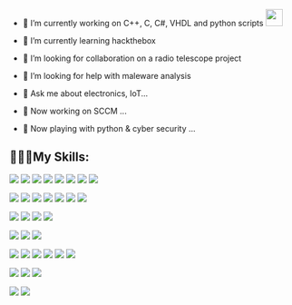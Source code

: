 - 🔭 I’m currently working on C++, C, C#, VHDL and python scripts <img src="https://media.giphy.com/media/WUlplcMpOCEmTGBtBW/giphy.gif" width="30">
- 🌱 I’m currently learning hackthebox
- 👯 I’m looking for collaboration on a radio telescope project
- 🤔 I’m looking for help with maleware analysis
- 💬 Ask me about electronics, IoT...

- 🔭 Now working on SCCM ...
- 🌱 Now playing with python & cyber security ...

<h2 align="left">👨🏻‍💻My Skills:</h2>

![](https://img.shields.io/badge/Windows-0078D6?style=for-the-badge&logo=windows&logoColor=white)
![](https://img.shields.io/badge/Tails%20-56347C?&style=for-the-badge&logo=tails&logoColor=white)
![](https://img.shields.io/badge/Android-3DDC84?style=for-the-badge&logo=android&logoColor=white)
[![](https://img.shields.io/badge/OS-kali%20Linux-33aadd?style=flat-square&logo=kali-linux&logoColor=ffffff)](https://simpleicons.org/?q=windows/windows.svg)
[![](https://img.shields.io/badge/iOS-iphone-292e33?style=flat-square&logo=apple&logoColor=ffffff)](https://simpleicons.org/icons/ios.svg)
![](https://visitor-badge.glitch.me/badge?page_id=mendax0110.readme)
![](https://aleen42.github.io/badges/src/stackoverflow.svg)
![](https://aleen42.github.io/badges/src/stackexchange.svg)

![](https://img.shields.io/badge/Shell_Script-121011?style=for-the-badge&logo=gnu-bash&logoColor=white)
![](https://img.shields.io/badge/Python-14354C?style=for-the-badge&logo=python&logoColor=white)
![](https://img.shields.io/badge/C-00599C?style=for-the-badge&logo=c&logoColor=white)
![](https://img.shields.io/badge/C%2B%2B-00599C?style=for-the-badge&logo=c%2B%2B&logoColor=white)
![](https://img.shields.io/badge/C%23-239120?style=for-the-badge&logo=c-sharp&logoColor=white)
![](https://img.shields.io/badge/PHP-777BB4?style=for-the-badge&logo=php&logoColor=white)
![](https://img.shields.io/badge/MySQL-00000F?style=for-the-badge&logo=mysql&logoColor=white)

![](https://img.shields.io/badge/MongoDB-4EA94B?style=for-the-badge&logo=mongodb&logoColor=white)
![](https://img.shields.io/badge/MariaDB-003545?style=for-the-badge&logo=mariadb&logoColor=white)
![](https://img.shields.io/badge/InfluxDB-22ADF6?style=for-the-badge&logo=InfluxDB&logoColor=white)
![](https://img.shields.io/badge/Microsoft%20SQL%20Server-CC2927?style=for-the-badge&logo=microsoft%20sql%20server&logoColor=white)

![](https://img.shields.io/badge/Azure_DevOps-0078D7?style=for-the-badge&logo=azure-devops&logoColor=white)
![](https://img.shields.io/badge/Cloudflare-F38020?style=for-the-badge&logo=Cloudflare&logoColor=white)
![](https://img.shields.io/badge/Nextcloud-0082C9?style=for-the-badge&logo=Nextcloud&logoColor=white)

![](https://img.shields.io/badge/Android_Studio-3DDC84?style=for-the-badge&logo=android-studio&logoColor=white)
![](https://img.shields.io/badge/Arduino_IDE-00979D?style=for-the-badge&logo=arduino&logoColor=white)
![](https://img.shields.io/badge/espressif-E7352C?style=for-the-badge&logo=espressif&logoColor=white)
![](https://img.shields.io/badge/Notepad++-90E59A.svg?style=for-the-badge&logo=notepad%2B%2B&logoColor=black)
![](https://img.shields.io/badge/Visual_Studio-5C2D91?style=for-the-badge&logo=visual%20studio&logoColor=white)
![](https://img.shields.io/badge/Visual_Studio_Code-0078D4?style=for-the-badge&logo=visual%20studio%20code&logoColor=white)

![](https://img.shields.io/badge/Coursera-0056D2?style=for-the-badge&logo=Coursera&logoColor=white)
![](https://img.shields.io/badge/Edx-193A3E?style=for-the-badge&logo=edx&logoColor=white)
![](https://img.shields.io/badge/Udemy-EC5252?style=for-the-badge&logo=Udemy&logoColor=white)


![](https://github-readme-stats.vercel.app/api?username=mendax0110&theme=blue-green) ![](https://github-readme-stats.vercel.app/api/top-langs/?username=mendax0110&theme=blue-green)
   
